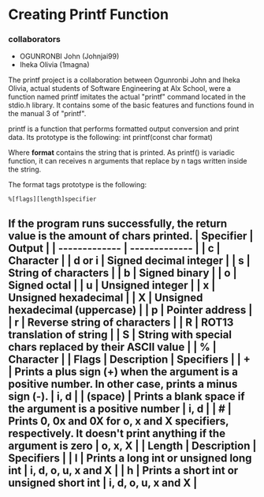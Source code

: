 # Creating Printf Function
### collaborators
* OGUNRONBI John (Johnjai99)
* Iheka Olivia (1magna)

The printf project is a collaboration between Ogunronbi John and Iheka Olivia, actual students of Software Engineering at Alx School, were a function named printf imitates the actual "printf" command located in the stdio.h library. It contains some of the basic features and functions found in the manual 3 of "printf".

printf is a function that performs formatted output conversion and print data. Its prototype is the following: int printf(const char format)

Where **format** contains the string that is printed. As printf() is variadic function, it can receives n arguments that replace by n tags written inside the string.

The format tags prototype is the following:

	%[flags][length]specifier
If the program runs successfully, the **return value** is the amount of chars printed.
| Specifier | Output |
| ------------- | ------------- |
| c  | Character  |
| d or i | Signed decimal integer |
| s  | String of characters  |
| b  | Signed binary  |
| o  | Signed octal  |
| u  | Unsigned integer  |
| x  | Unsigned hexadecimal  |
| X  | Unsigned hexadecimal (uppercase)  |
| p  | Pointer address  |
| r  | Reverse string of characters |
| R  | ROT13 translation of string |
| S  | String with special chars replaced by their ASCII value  |
| %  | Character  |
| Flags | Description | Specifiers |
| +  | Prints a plus sign (+) when the argument is a positive number. In other case, prints a minus sign (-). | i, d |
| (space) | Prints a blank space if the argument is a positive number | i, d |
| #  | Prints 0, 0x and 0X for o, x and X specifiers, respectively. It doesn't print anything if the argument is zero | o, x, X |
| Length | Description | Specifiers |
| l | Prints a long int or unsigned long int | i, d, o, u, x and X |
| h | Prints a short int or unsigned short int | i, d, o, u, x and X |
------------
